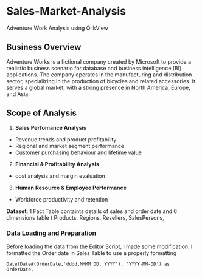 # Sales-Market-Analysis
Adventure Work Analysis using QlikView

## Business Overview
Adventure Works is a fictional company created by Microsoft to provide a realistic business scenario for database and business intelligence (BI) applications. The company operates in the manufacturing and distribution sector, specializing in the production of bicycles and related accessories. It serves a global market, with a strong presence in North America, Europe, and Asia.

## Scope of Analysis
1. **Sales Perfomance Analysis**
- Revenue trends and product profitability
- Regional and market segment performance
- Customer purchasing behaviour and lifetime value
2. **Financial & Profitability Analysis**
- cost analysis and margin evaluation
3. **Human Resource & Employee Performance**
- Workforce productivity and retention

**Dataset**:
1 Fact Table containts details of sales and order date and 6 dimensions table ( Products, Regions, Resellers, SalesPersons, 

### Data Loading and Preparation
Before loading the data from the Editor Script, I made some modification:
I formatted the Order date in Sales Table to use a properly formatting
```
Date(Date#(OrderDate,'dddd,MMMM DD, YYYY'), 'YYYY-MM-DD') as OrderDate,
```
